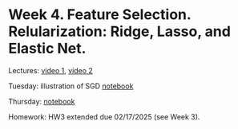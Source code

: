 # Week 4. Feature Selection. Relularization: Ridge, Lasso, and Elastic Net.

Lectures: [video 1](https://youtu.be/QBp_C1q_fx0), [video 2](https://youtu.be/VayN8L6nZ1E)

Tuesday: illustration of SGD [notebook](./ML7.ipynb)

Thursday: [notebook](./ML8.ipynb)

Homework: HW3 extended due 02/17/2025 (see Week 3).
